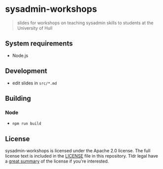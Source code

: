 # sysadmin-workshops

> slides for workshops on teaching sysadmin skills to students at the University of Hull

## System requirements

- Node.js

## Development

- edit slides in `src/*.md`

## Building

### Node

- `npm run build`

## License

sysadmin-workshops is licensed under the Apache 2.0 license. The full license text is included in the [LICENSE](LICENSE.md) file in this repository. Tldr legal have a [great summary](https://tldrlegal.com/license/apache-license-2.0-(apache-2.0)) of the license if you're interested.
